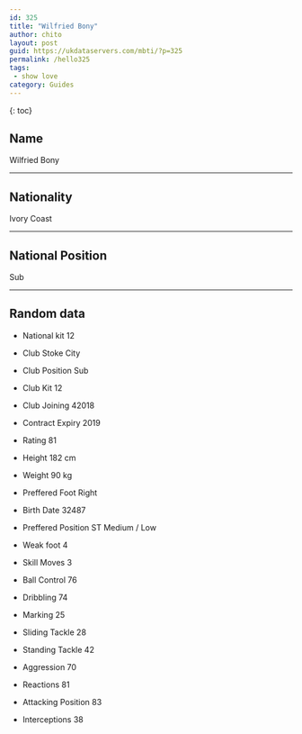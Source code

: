 ```yaml
---
id: 325
title: "Wilfried Bony"
author: chito
layout: post
guid: https://ukdataservers.com/mbti/?p=325
permalink: /hello325
tags:
 - show love
category: Guides
---
```

{: toc}

## Name 
Wilfried Bony 

* * *

## Nationality 
Ivory Coast 

* * *

## National Position 
Sub 

* * *

## Random data 

 * National kit 
12 

 * Club 
Stoke City 

 * Club Position 
Sub 

 * Club Kit 
12 

 * Club Joining 
42018 

 * Contract Expiry 
2019 

 * Rating 
81 

 * Height 
182 cm 

 * Weight 
90 kg 

 * Preffered Foot 
Right 

 * Birth Date 
32487 

 * Preffered Position 
ST Medium / Low 

 * Weak foot 
4 

 * Skill Moves 
3 

 * Ball Control 
76 

 * Dribbling 
74 

 * Marking 
25 

 * Sliding Tackle 
28 

 * Standing Tackle 
42 

 * Aggression 
70 

 * Reactions 
81 

 * Attacking Position 
83 

 * Interceptions 
38